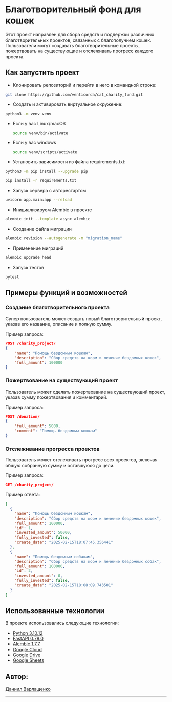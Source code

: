 # Благотворительный фонд для кошек

Этот проект направлен для сбора средств и поддержки различных благотворительных проектов, связанных с благополучием кошек. Пользователи могут создавать благотворительные проекты, пожертвовать на существующие и отслеживать прогресс каждого проекта.

## Как запустить проект
* Клонировать репозиторий и перейти в него в командной строке:

``` bash
git clone https://github.com/venticorda/cat_charity_fund.git
```
* Cоздать и активировать виртуальное окружение:

``` bash
python3 -m venv venv
```

* Если у вас Linux/macOS

    ``` bash
    source venv/bin/activate
    ```

* Если у вас windows

    ``` bash
    source venv/scripts/activate
    ```

* Установить зависимости из файла requirements.txt:

``` bash
python3 -m pip install --upgrade pip
```

``` bash
pip install -r requirements.txt
```

* Запуск сервера с авторестартом
``` bash
uvicorn app.main:app --reload
```
* Инициализируем Alembic в проекте
``` bash
alembic init --template async alembic
```
* Создание файла миграции
``` bash
alembic revision --autogenerate -m "migration_name"
```
* Применение миграций
``` bash
alembic upgrade head
```
* Запуск тестов
``` bash
pytest
```

## Примеры функций и возможностей

### Создание благотворительного проекта

Супер пользователь может создать новый благотворительный проект, указав его название, описание и полную сумму.

Пример запроса:
```json
POST /charity_project/
{
    "name": "Помощь бездомным кошкам",
    "description": "Сбор средств на корм и лечение бездомных кошек",
    "full_amount": 100000
}
```

### Пожертвование на существующий проект

Пользователь может сделать пожертвование на существующий проект, указав сумму пожертвования и комментарий.

Пример запроса:
```json
POST /donation/
{
    "full_amount": 5000,
    "comment": "Помощь бездомным кошкам"
}
```

### Отслеживание прогресса проектов

Пользователь может отслеживать прогресс всех проектов, включая общую собранную сумму и оставшуюся до цели.

Пример запроса:
```json
GET /charity_project/
```

Пример ответа:
```json
[
  {
    "name": "Помощь бездомным кошкам",
    "description": "Сбор средств на корм и лечение бездомных кошек",
    "full_amount": 100000,
    "id": 1,
    "invested_amount": 50000,
    "fully_invested": false,
    "create_date": "2025-02-15T18:07:45.356441"
  },
  {
    "name": "Помощь бездомным собакам",
    "description": "Сбор средств на корм и лечение бездомных собак",
    "full_amount": 100000,
    "id": 2,
    "invested_amount": 0,
    "fully_invested": false,
    "create_date": "2025-02-15T18:08:09.743501"
  }
]
```

## Использованные технологии
В проекте использовались следующие технологии:
- [Python 3.10.12](https://www.python.org/)
- [FastAPI 0.78.0](https://fastapi.tiangolo.com/)
- [Alembic 1.7.7](https://alembic.sqlalchemy.org/)
- [Google Cloud](https://console.cloud.google.com/)
- [Google Drive](https://drive.google.com/)
- [Google Sheets](https://workspace.google.com/products/sheets/)

## Автор:
[Даниил Варлащенко](https://github.com/venticorda)
***